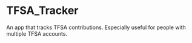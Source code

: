 # TFSA_Tracker
An app that tracks TFSA contributions. Especially useful for people with multiple TFSA accounts. 

